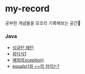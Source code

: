 # my-record

공부한 개념들을 모조리 기록해보는 공간📝



### Java

- [싱글턴 패턴](https://github.com/NohTaeHwan/my-record/blob/master/java/Singleton.md)
- [람다식1](https://github.com/NohTaeHwan/my-record/blob/master/java/lambda-1.md)
- [예외(Exception)](https://github.com/NohTaeHwan/my-record/blob/master/java/exception.md)
- [equals()와 ==의 차이는?](https://github.com/NohTaeHwan/my-record/blob/master/java/equals.md)

